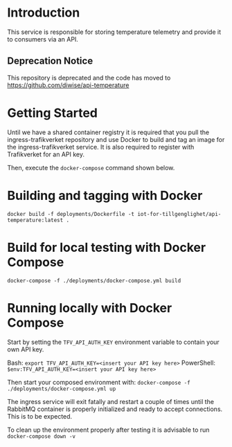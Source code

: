 # Introduction 

This service is responsible for storing temperature telemetry and provide it to consumers via an API.

## Deprecation Notice

This repository is deprecated and the code has moved to https://github.com/diwise/api-temperature

# Getting Started

Until we have a shared container registry it is required that you pull the ingress-trafikverket repository and use Docker to build and tag an image for the ingress-trafikverket service. It is also required to register with Trafikverket for an API key.

Then, execute the `docker-compose` command shown below.

# Building and tagging with Docker

`docker build -f deployments/Dockerfile -t iot-for-tillgenglighet/api-temperature:latest .`

# Build for local testing with Docker Compose

`docker-compose -f ./deployments/docker-compose.yml build`

# Running locally with Docker Compose

Start by setting the `TFV_API_AUTH_KEY` environment variable to contain your own API key.

Bash: `export TFV_API_AUTH_KEY=<insert your API key here>`
PowerShell: `$env:TFV_API_AUTH_KEY=<insert your API key here>`

Then start your composed environment with: `docker-compose -f ./deployments/docker-compose.yml up`

The ingress service will exit fatally and restart a couple of times until the RabbitMQ container is properly initialized and ready to accept connections. This is to be expected.

To clean up the environment properly after testing it is advisable to run `docker-compose down -v`
